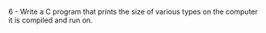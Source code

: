 6 - Write a C program that prints the size of various types on the computer it is compiled and run on.
